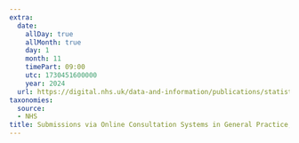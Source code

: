```yaml
---
extra:
  date:
    allDay: true
    allMonth: true
    day: 1
    month: 11
    timePart: 09:00
    utc: 1730451600000
    year: 2024
  url: https://digital.nhs.uk/data-and-information/publications/statistical/submissions-via-online-consultation-systems-in-general-practice/october-2024
taxonomies:
  source:
  - NHS
title: Submissions via Online Consultation Systems in General Practice, October 2024
---
```

